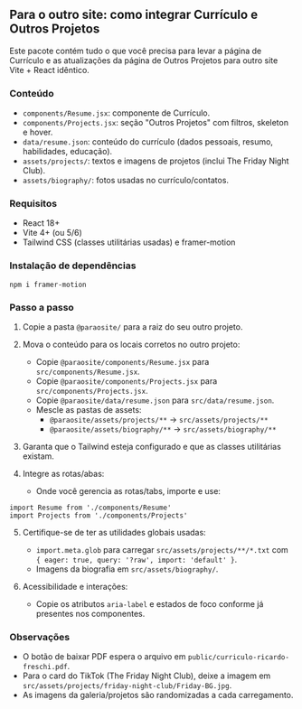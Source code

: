 ## Para o outro site: como integrar Currículo e Outros Projetos

Este pacote contém tudo o que você precisa para levar a página de Currículo e as atualizações da página de Outros Projetos para outro site Vite + React idêntico.

### Conteúdo
- `components/Resume.jsx`: componente de Currículo.
- `components/Projects.jsx`: seção "Outros Projetos" com filtros, skeleton e hover.
- `data/resume.json`: conteúdo do currículo (dados pessoais, resumo, habilidades, educação).
- `assets/projects/`: textos e imagens de projetos (inclui The Friday Night Club).
- `assets/biography/`: fotos usadas no currículo/contatos.

### Requisitos
- React 18+
- Vite 4+ (ou 5/6)
- Tailwind CSS (classes utilitárias usadas) e framer-motion

### Instalação de dependências
```
npm i framer-motion
```

### Passo a passo
1) Copie a pasta `@paraosite/` para a raiz do seu outro projeto.

2) Mova o conteúdo para os locais corretos no outro projeto:
   - Copie `@paraosite/components/Resume.jsx` para `src/components/Resume.jsx`.
   - Copie `@paraosite/components/Projects.jsx` para `src/components/Projects.jsx`.
   - Copie `@paraosite/data/resume.json` para `src/data/resume.json`.
   - Mescle as pastas de assets:
     - `@paraosite/assets/projects/**` -> `src/assets/projects/**`
     - `@paraosite/assets/biography/**` -> `src/assets/biography/**`

3) Garanta que o Tailwind esteja configurado e que as classes utilitárias existam.

4) Integre as rotas/abas:
   - Onde você gerencia as rotas/tabs, importe e use:
```
import Resume from './components/Resume'
import Projects from './components/Projects'
```

5) Certifique-se de ter as utilidades globais usadas:
   - `import.meta.glob` para carregar `src/assets/projects/**/*.txt` com `{ eager: true, query: '?raw', import: 'default' }`.
   - Imagens da biografia em `src/assets/biography/`.

6) Acessibilidade e interações:
   - Copie os atributos `aria-label` e estados de foco conforme já presentes nos componentes.

### Observações
- O botão de baixar PDF espera o arquivo em `public/curriculo-ricardo-freschi.pdf`.
- Para o card do TikTok (The Friday Night Club), deixe a imagem em `src/assets/projects/friday-night-club/Friday-BG.jpg`.
- As imagens da galeria/projetos são randomizadas a cada carregamento.


